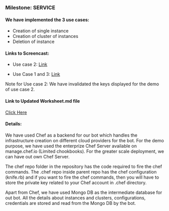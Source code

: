 ### Milestone: SERVICE

#### We have implemented the 3 use cases:

* Creation of single instance
* Creation of cluster of instances
* Deletion of instance

#### Links to Screencast:

* Use case 2: [Link](https://www.youtube.com/watch?v=YjQ88XrsRo8)

* Use Case 1 and 3: [Link](https://youtu.be/6GohuMjB7OM)

Note for Use case 2: We have invalidated the keys displayed for the demo of use case 2.

#### Link to Updated Worksheet.md file
[Click Here](https://github.com/EnvoProv/EnvoProv/blob/Service/WORKSHEET.md)


#### Details:

We have used Chef as a backend for our bot which handles the infrastructure creation on different cloud providers for the bot. For the demo purpose, we have used the enterprize Chef Server available on manage.chef.io (Limited chookbooks). For the greater scale deployment, we can have out own Chef Server.

The chef repo folder in the repository has the code required to fire the chef commands. The .chef repo inside parent repo has the chef configuration (knife.rb) and if you want to fire the chef commands, then you will have to store the private key related to your Chef account in .chef directory.

Apart from Chef, we have used Mongo DB as the intermediate database for out bot. All the details about instances and clusters, configurations, credentials are stored and read from the Mongo DB by the bot.
